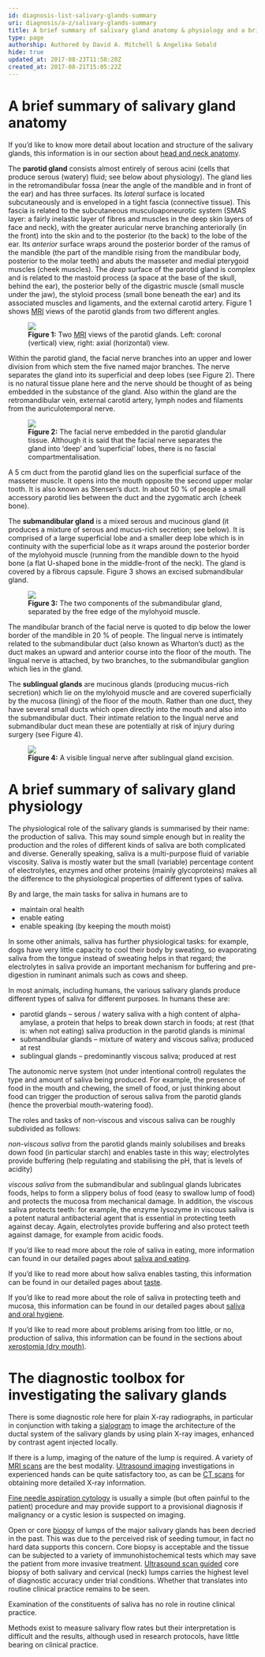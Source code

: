 ```yaml
---
id: diagnosis-list-salivary-glands-summary
uri: diagnosis/a-z/salivary-glands-summary
title: A brief summary of salivary gland anatomy & physiology and a brief summary of the diagnostic toolbox for investigating salivary gland conditions
type: page
authorship: Authored by David A. Mitchell & Angelika Sebald
hide: true
updated_at: 2017-08-23T11:58:20Z
created_at: 2017-08-21T15:05:22Z
---
```


<h1 id="a-brief-summary-of-salivary-gland-anatomy">A brief summary of salivary gland anatomy</h1>
<aside>
    <p>If you’d like to know more detail about location and structure
        of the salivary glands, this information is in our section
        about <a href="/diagnosis/anatomy">head and neck anatomy</a>.</p>
</aside>
<p>The <strong>parotid gland</strong> consists almost entirely of
    serous acini (cells that produce serous (watery) fluid; see
    below about physiology). The gland lies in the retromandibular
    fossa (near the angle of the mandible and in front of the
    ear) and has three surfaces. Its <i>lateral</i> surface is
    located subcutaneously and is enveloped in a tight fascia
    (connective tissue). This fascia is related to the subcutaneous
    musculoaponeurotic system (SMAS layer: a fairly inelastic
    layer of fibres and muscles in the deep skin layers of face
    and neck), with the greater auricular nerve branching anteriorally
    (in the front) into the skin and to the posterior (to the
    back) to the lobe of the ear. Its <i>anterior</i> surface
    wraps around the posterior border of the ramus of the mandible
    (the part of the mandible rising from the mandibular body,
    posterior to the molar teeth) and abuts the masseter and
    medial pterygoid muscles (cheek muscles). The <i>deep</i>    surface of the parotid gland is complex and is related to
    the mastoid process (a space at the base of the skull, behind
    the ear), the posterior belly of the digastric muscle (small
    muscle under the jaw), the styloid process (small bone beneath
    the ear) and its associated muscles and ligaments, and the
    external carotid artery. Figure 1 shows <a href="/diagnosis/tests/mri">MRI</a>    views of the parotid glands from two different angles.</p>
<figure><img src="/diagnosis/a-z/salivary-glands-summary/figure1.jpg">
    <figcaption><strong>Figure 1:</strong> Two <a href="/diagnosis/tests/mri">MRI</a>        views of the parotid glands. Left: coronal (vertical)
        view, right: axial (horizontal) view.</figcaption>
</figure>
<p>Within the parotid gland, the facial nerve branches into an upper
    and lower division from which stem the five named major branches.
    The nerve separates the gland into its superficial and deep
    lobes (see Figure 2). There is no natural tissue plane here
    and the nerve should be thought of as being embedded in the
    substance of the gland. Also within the gland are the retromandibular
    vein, external carotid artery, lymph nodes and filaments
    from the auriculotemporal nerve.</p>
<figure><img src="/diagnosis/a-z/salivary-glands-summary/figure2.jpg">
    <figcaption><strong>Figure 2:</strong> The facial nerve embedded in the
        parotid glandular tissue. Although it is said that the
        facial nerve separates the gland into ‘deep’ and ’superficial’
        lobes, there is no fascial compartmentalisation.</figcaption>
</figure>
<p>A 5 cm duct from the parotid gland lies on the superficial surface
    of the masseter muscle. It opens into the mouth opposite
    the second upper molar tooth. It is also known as Stensen’s
    duct. In about 50 % of people a small accessory parotid lies
    between the duct and the zygomatic arch (cheek bone).</p>
<p>The <strong>submandibular gland</strong> is a mixed serous and
    mucinous gland (it produces a mixture of serous and mucus-rich
    secretion; see below). It is comprised of a large superficial
    lobe and a smaller deep lobe which is in continuity with
    the superficial lobe as it wraps around the posterior border
    of the mylohyoid muscle (running from the mandible down to
    the hyoid bone (a flat U-shaped bone in the middle-front
    of the neck). The gland is covered by a fibrous capsule.
    Figure 3 shows an excised submandibular gland.</p>
<figure><img src="/diagnosis/a-z/salivary-glands-summary/figure3.jpg">
    <figcaption><strong>Figure 3:</strong> The two components of the submandibular
        gland, separated by the free edge of the mylohyoid muscle.</figcaption>
</figure>
<p>The mandibular branch of the facial nerve is quoted to dip below
    the lower border of the mandible in 20 % of people. The lingual
    nerve is intimately related to the submandibular duct (also
    known as Wharton’s duct) as the duct makes an upward and
    anterior course into the floor of the mouth. The lingual
    nerve is attached, by two branches, to the submandibular
    ganglion which lies in the gland.</p>
<p>The <strong>sublingual glands</strong> are mucinous glands (producing
    mucus-rich secretion) which lie on the mylohyoid muscle and
    are covered superficially by the mucosa (lining) of the floor
    of the mouth. Rather than one duct, they have several small
    ducts which open directly into the mouth and also into the
    submandibular duct. Their intimate relation to the lingual
    nerve and submandibular duct mean these are potentially at
    risk of injury during surgery (see Figure 4).</p>
<figure><img src="/diagnosis/a-z/salivary-glands-summary/figure4.jpg">
    <figcaption><strong>Figure 4:</strong> A visible lingual nerve after
        sublingual gland excision.</figcaption>
</figure>
<h1 id="a-brief-summary-of-salivary-gland-physiology">A brief summary of salivary gland physiology</h1>
<p>The physiological role of the salivary glands is summarised by
    their name: the production of saliva. This may sound simple
    enough but in reality the production and the roles of different
    kinds of saliva are both complicated and diverse. Generally
    speaking, saliva is a multi-purpose fluid of variable viscosity.
    Saliva is mostly water but the small (variable) percentage
    content of electrolytes, enzymes and other proteins (mainly
    glycoproteins) makes all the difference to the physiological
    properties of different types of saliva.</p>
<p>By and large, the main tasks for saliva in humans are to</p>
<ul>
    <li>maintain oral health</li>
    <li>enable eating</li>
    <li>enable speaking (by keeping the mouth moist)</li>
</ul>
<p>In some other animals, saliva has further physiological tasks:
    for example, dogs have very little capacity to cool their
    body by sweating, so evaporating saliva from the tongue instead
    of sweating helps in that regard; the electrolytes in saliva
    provide an important mechanism for buffering and pre-digestion
    in ruminant animals such as cows and sheep.</p>
<p>In most animals, including humans, the various salivary glands
    produce different types of saliva for different purposes.
    In humans these are:</p>
<ul>
    <li>parotid glands – serous / watery saliva with a high content
        of alpha-amylase, a protein that helps to break down
        starch in foods; at rest (that is: when not eating) saliva
        production in the parotid glands is minimal</li>
    <li>submandibular glands – mixture of watery and viscous saliva;
        produced at rest</li>
    <li>sublingual glands – predominantly viscous saliva; produced
        at rest</li>
</ul>
<p>The autonomic nerve system (not under intentional control) regulates
    the type and amount of saliva being produced. For example,
    the presence of food in the mouth and chewing, the smell
    of food, or just thinking about food can trigger the production
    of serous saliva from the parotid glands (hence the proverbial
    mouth-watering food).</p>
<p>The roles and tasks of non-viscous and viscous saliva can be
    roughly subdivided as follows:</p>
<p><i>non-viscous saliva</i> from the parotid glands mainly solubilises
    and breaks down food (in particular starch) and enables taste
    in this way; electrolytes provide buffering (help regulating
    and stabilising the pH, that is levels of acidity)</p>
<p><i>viscous saliva</i> from the submandibular and sublingual glands
    lubricates foods, helps to form a slippery bolus of food
    (easy to swallow lump of food) and protects the mucosa from
    mechanical damage. In addition, the viscous saliva protects
    teeth: for example, the enzyme lysozyme in viscous saliva
    is a potent natural antibacterial agent that is essential
    in protecting teeth against decay. Again, electrolytes provide
    buffering and also protect teeth against damage, for example
    from acidic foods.</p>
<aside>
    <p>If you’d like to read more about the role of saliva in eating,
        more information can found in our detailed pages about
        <a href="/help/oral-food/saliva-and-eating">saliva and eating</a>.</p>
</aside>
<aside>
    <p>If you’d like to read more about how saliva enables tasting,
        this information can be found in our detailed pages about
        <a href="/help/oral-food/ttt">taste</a>.</p>
</aside>
<aside>
    <p>If you’d like to read more about the role of saliva in protecting
        teeth and mucosa, this information can be found in our
        detailed pages about <a href="/help/oral-hygiene/saliva-and-teeth-mucosa">saliva and oral hygiene</a>.</p>
</aside>
<aside>
    <p>If you’d like to read more about problems arising from too
        little, or no, production of saliva, this information
        can be found in the sections about <a href="/diagnosis/a-z/xerostomia">xerostomia (dry mouth)</a>.</p>
</aside>
<h1 id="the-diagnostic-toolbox-for-investigating-the-salivary-glands">The diagnostic toolbox for investigating the salivary glands</h1>
<p>There is some diagnostic role here for plain X-ray radiographs,
    in particular in conjunction with taking a <a href="/diagnosis/tests/x-ray">sialogram</a>    to image the architecture of the ductal system of the salivary
    glands by using plain X-ray images, enhanced by contrast
    agent injected locally.</p>
<p>If there is a lump, imaging of the nature of the lump is required.
    A variety of <a href="/diagnosis/tests/mri">MRI scans</a>    are the best modality. <a href="/diagnosis/tests/ultrasound">Ultrasound imaging</a>    investigations in experienced hands can be quite satisfactory
    too, as can be <a href="/diagnosis/tests/ct-scans">CT scans</a>    for obtaining more detailed X-ray information.</p>
<p><a href="/diagnosis/tests/biopsy">Fine needle aspiration cytology</a>    is usually a simple (but often painful to the patient) procedure
    and may provide support to a provisional diagnosis if malignancy
    or a cystic lesion is suspected on imaging.</p>
<p>Open or core <a href="/diagnosis/tests/biopsy">biopsy</a> of
    lumps of the major salivary glands has been decried in the
    past. This was due to the perceived risk of seeding tumour,
    in fact no hard data supports this concern. Core biopsy is
    acceptable and the tissue can be subjected to a variety of
    immunohistochemical tests which may save the patient from
    more invasive treatment. <a href="/diagnosis/tests/ultrasound">Ultrasound scan guided</a>    core biopsy of both salivary and cervical (neck) lumps carries
    the highest level of diagnostic accuracy under trial conditions.
    Whether that translates into routine clinical practice remains
    to be seen.</p>
<p>Examination of the constituents of saliva has no role in routine
    clinical practice.</p>
<p>Methods exist to measure salivary flow rates but their interpretation
    is difficult and the results, although used in research protocols,
    have little bearing on clinical practice.</p>

